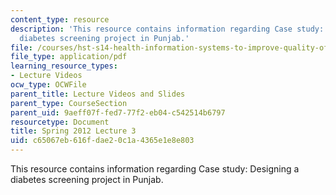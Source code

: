 ```yaml
---
content_type: resource
description: 'This resource contains information regarding Case study: Designing a
  diabetes screening project in Punjab.'
file: /courses/hst-s14-health-information-systems-to-improve-quality-of-care-in-resource-poor-settings-spring-2012/c65067eb616fdae20c1a4365e1e8e803_MITHST_S14S12_lec08_1203.pdf
file_type: application/pdf
learning_resource_types:
- Lecture Videos
ocw_type: OCWFile
parent_title: Lecture Videos and Slides
parent_type: CourseSection
parent_uid: 9aeff07f-fed7-77f2-eb04-c542514b6797
resourcetype: Document
title: Spring 2012 Lecture 3
uid: c65067eb-616f-dae2-0c1a-4365e1e8e803
---
```

This resource contains information regarding Case study: Designing a diabetes screening project in Punjab.

